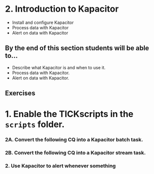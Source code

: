 # 2. Introduction to Kapacitor
* Install and configure Kapacitor
* Process data with Kapacitor
* Alert on data with Kapacitor

## By the end of this section students will be able to...
* Describe what Kapacitor is and when to use it.
* Process data with Kapacitor.
* Alert on data with Kapacitor.


## Exercises

# 1. Enable the TICKscripts in the `scripts` folder.

### 2A. Convert the following CQ into a Kapacitor batch task.

### 2B. Convert the following CQ into a Kapacitor stream task.

### 2. Use Kapacitor to alert whenever something
